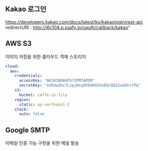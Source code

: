 ## Kakao 로그인
https://developers.kakao.com/docs/latest/ko/kakaologin/rest-api  
redirectURI : http://i6c104.p.ssafy.io/oauth/callback/kakao"

## AWS S3
이미지 저장을 위한 클라우드 객체 스토리지
```yaml
cloud:
  aws:
    credentials:
      accessKey: "AKIA3ARAGP57ZPM7APDR"
      secretKey: "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"
    s3:
      bucket: caffe-in-file
    region:
      static: ap-northeast-2
    stack:
      auto: false

```


## Google SMTP
이메일 인증 기능 구현을 위한 메일 발송
